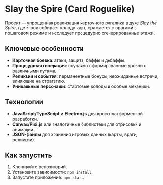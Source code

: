 # Slay the Spire (Card Roguelike)

Проект — упрощенная реализация карточного рогалика в духе *Slay the Spire*, где игрок собирает колоду карт, сражается с врагами в пошаговом режиме и исследует процедурно сгенерированные этажи.

## Ключевые особенности
- **Карточная боевка**: атаки, защита, баффы и дебаффы.
- **Процедурная генерация**: случайно сформированные уровни с различными путями.
- **Реликвии и события**: перманентные бонусы, неожиданные встречи, влияющие на стратегию.
- **Уникальные персонажи**: стартовые колоды и особые механики.

## Технологии
- **JavaScript/TypeScript** и **Electron.js** для кроссплатформенной разработки.
- **Canvas/Pixi.js** или аналогичные библиотеки для отрисовки и анимации.
- **JSON-файлы** для хранения игровых данных (карты, враги, реликвии).

## Как запустить
1. Клонируйте репозиторий.
2. Установите зависимости: `npm install`.
3. Запустите приложение: `npm start`.

